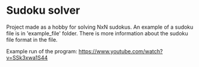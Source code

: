 # Sudoku solver
Project made as a hobby for solving NxN sudokus.
An example of a sudoku file is in 'example_file' folder. There is more information about the sudoku file format in the file.

Example run of the program: https://www.youtube.com/watch?v=SSk3xwa1S44

